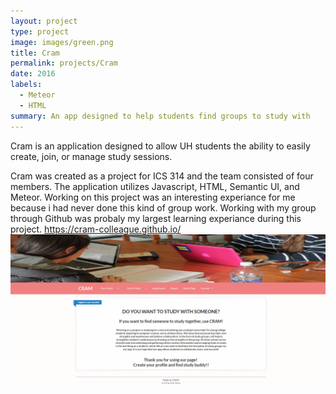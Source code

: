 ```yaml
---
layout: project
type: project
image: images/green.png
title: Cram
permalink: projects/Cram
date: 2016
labels:
  - Meteor
  - HTML
summary: An app designed to help students find groups to study with
---
```


Cram is an application designed to allow UH students the ability to easily create, join, or manage study sessions.

Cram was created as a project for ICS 314 and the team consisted of four members. The application utilizes Javascript,
HTML, Semantic UI, and Meteor. Working on this project was an interesting experiance for me because i had never done
this kind of group work. Working with my group through Github was probaly my largest learning experiance during
this project.
https://cram-colleague.github.io/
<img class="ui floated rounded image" style="margin-bottom: 20px" src="../images/home.png">